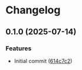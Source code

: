 # Changelog

## 0.1.0 (2025-07-14)


### Features

* Initial commit ([614c7c2](https://github.com/dimensionalpocket/auth-session-service/commit/614c7c2d7bf14dff1391e45ff4f67cf12fc15a16))
